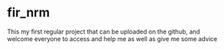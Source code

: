 # fir_nrm
This my first regular project that can be uploaded on the github, and welcome everyone to access and help me as well as give me some advice
